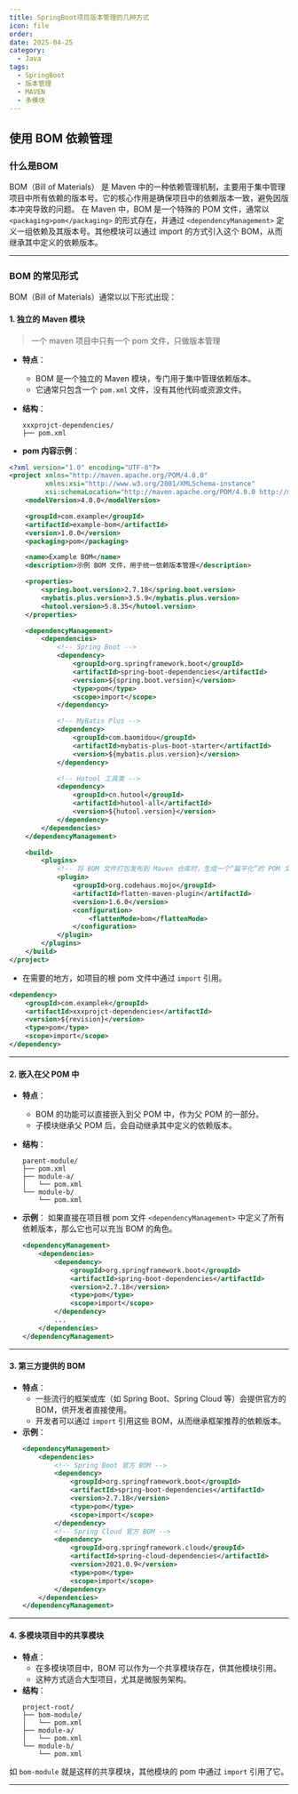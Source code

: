 ```yaml
---
title: SpringBoot项目版本管理的几种方式
icon: file
order: 
date: 2025-04-25
category:
  - Java
tags:
  - SpringBoot
  - 版本管理
  - MAVEN
  - 多模块
---
```



## 使用 BOM 依赖管理

### 什么是BOM
BOM（Bill of Materials） 是 Maven 中的一种依赖管理机制，主要用于集中管理项目中所有依赖的版本号。它的核心作用是确保项目中的依赖版本一致，避免因版本冲突导致的问题。
在 Maven 中，BOM 是一个特殊的 POM 文件，通常以 `<packaging>pom</packaging>` 的形式存在，并通过 `<dependencyManagement>` 定义一组依赖及其版本号。其他模块可以通过 import 的方式引入这个 BOM，从而继承其中定义的依赖版本。

---

### BOM 的常见形式

BOM（Bill of Materials）通常以以下形式出现：

#### 1. **独立的 Maven 模块**
>一个 maven 项目中只有一个 pom 文件，只做版本管理

   - **特点**：
     - BOM 是一个独立的 Maven 模块，专门用于集中管理依赖版本。
     - 它通常只包含一个 `pom.xml` 文件，没有其他代码或资源文件。
   - **结构**：
     ```plaintext
     xxxprojct-dependencies/
     ├── pom.xml
     ```

   - **pom 内容示例**：

```xml
<?xml version="1.0" encoding="UTF-8"?>
<project xmlns="http://maven.apache.org/POM/4.0.0"
         xmlns:xsi="http://www.w3.org/2001/XMLSchema-instance"
         xsi:schemaLocation="http://maven.apache.org/POM/4.0.0 http://maven.apache.org/xsd/maven-4.0.0.xsd">
    <modelVersion>4.0.0</modelVersion>

    <groupId>com.example</groupId>
    <artifactId>example-bom</artifactId>
    <version>1.0.0</version>
    <packaging>pom</packaging>

    <name>Example BOM</name>
    <description>示例 BOM 文件，用于统一依赖版本管理</description>

    <properties>
        <spring.boot.version>2.7.18</spring.boot.version>
        <mybatis.plus.version>3.5.9</mybatis.plus.version>
        <hutool.version>5.8.35</hutool.version>
    </properties>

    <dependencyManagement>
        <dependencies>
            <!-- Spring Boot -->
            <dependency>
                <groupId>org.springframework.boot</groupId>
                <artifactId>spring-boot-dependencies</artifactId>
                <version>${spring.boot.version}</version>
                <type>pom</type>
                <scope>import</scope>
            </dependency>

            <!-- MyBatis Plus -->
            <dependency>
                <groupId>com.baomidou</groupId>
                <artifactId>mybatis-plus-boot-starter</artifactId>
                <version>${mybatis.plus.version}</version>
            </dependency>

            <!-- Hutool 工具类 -->
            <dependency>
                <groupId>cn.hutool</groupId>
                <artifactId>hutool-all</artifactId>
                <version>${hutool.version}</version>
            </dependency>
        </dependencies>
    </dependencyManagement>

    <build>
        <plugins>
            <!-- 将 BOM 文件打包发布到 Maven 仓库时，生成一个“扁平化”的 POM 文件，去掉不必要的构建信息（如插件配置、模块化信息等），只保留依赖管理相关的内容，方便其他项目直接引用 -->
            <plugin>
                <groupId>org.codehaus.mojo</groupId>
                <artifactId>flatten-maven-plugin</artifactId>
                <version>1.6.0</version>
                <configuration>
                    <flattenMode>bom</flattenMode>
                </configuration>
            </plugin>
        </plugins>
    </build>
</project>
```


 - 在需要的地方，如项目的根 pom 文件中通过 `import` 引用。

 ```xml
 <dependency>
	 <groupId>com.examplek</groupId>
	 <artifactId>xxxprojct-dependencies</artifactId>
	 <version>${revision}</version>
	 <type>pom</type>
	 <scope>import</scope>
 </dependency>
 ```


---

#### 2. **嵌入在父 POM 中**
   - **特点**：
     - BOM 的功能可以直接嵌入到父 POM 中，作为父 POM 的一部分。
     - 子模块继承父 POM 后，会自动继承其中定义的依赖版本。
   - **结构**：
     ```plaintext
     parent-module/
     ├── pom.xml
     ├── module-a/
     │   └── pom.xml
     └── module-b/
         └── pom.xml
     ```

   - **示例**：
     如果直接在项目根 pom 文件 `<dependencyManagement>` 中定义了所有依赖版本，那么它也可以充当 BOM 的角色。

     ```xml
     <dependencyManagement>
         <dependencies>
             <dependency>
                 <groupId>org.springframework.boot</groupId>
                 <artifactId>spring-boot-dependencies</artifactId>
                 <version>2.7.18</version>
                 <type>pom</type>
                 <scope>import</scope>
             </dependency>
             ...
         </dependencies>
     </dependencyManagement>
     ```


---

#### 3. **第三方提供的 BOM**
   - **特点**：
     - 一些流行的框架或库（如 Spring Boot、Spring Cloud 等）会提供官方的 BOM，供开发者直接使用。
     - 开发者可以通过 `import` 引用这些 BOM，从而继承框架推荐的依赖版本。
   - **示例**：
     ```xml
     <dependencyManagement>
         <dependencies>
             <!-- Spring Boot 官方 BOM -->
             <dependency>
                 <groupId>org.springframework.boot</groupId>
                 <artifactId>spring-boot-dependencies</artifactId>
                 <version>2.7.18</version>
                 <type>pom</type>
                 <scope>import</scope>
             </dependency>
             <!-- Spring Cloud 官方 BOM -->
             <dependency>
                 <groupId>org.springframework.cloud</groupId>
                 <artifactId>spring-cloud-dependencies</artifactId>
                 <version>2021.0.9</version>
                 <type>pom</type>
                 <scope>import</scope>
             </dependency>
         </dependencies>
     </dependencyManagement>
     ```


---

#### 4. **多模块项目中的共享模块**
   - **特点**：
     - 在多模块项目中，BOM 可以作为一个共享模块存在，供其他模块引用。
     - 这种方式适合大型项目，尤其是微服务架构。
   - **结构**：
     ```plaintext
     project-root/
     ├── bom-module/
     │   └── pom.xml
     ├── module-a/
     │   └── pom.xml
     └── module-b/
         └── pom.xml
     ```

 如 `bom-module` 就是这样的共享模块，其他模块的 pom 中通过 `import` 引用了它。

---


